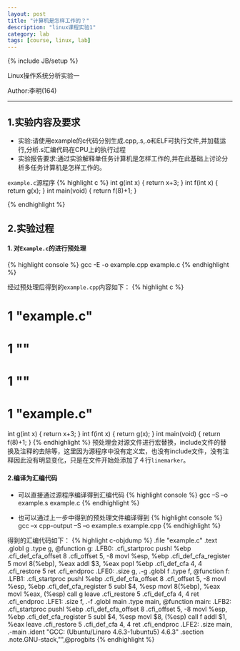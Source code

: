 ```yaml
---
layout: post
title: "计算机是怎样工作的？"
description: "linux课程实验1"
category: lab
tags: [course, linux, lab]
---
```

{% include JB/setup %}

Linux操作系统分析实验一

Author:李明(164)

**********************


## 1.实验内容及要求
* 实验:请使用example的c代码分别生成.cpp,.s,.o和ELF可执行文件,并加载运行,分析.s汇编代码在CPU上的执行过程
* 实验报告要求:通过实验解释单任务计算机是怎样工作的,并在此基础上讨论分析多任务计算机是怎样工作的。

`example.c`源程序
{% highlight c %}
int g(int x)
{
    return x+3;
}
int f(int x)
{
    return g(x);
}
int main(void)
{
    return f(8)+1;
}

{% endhighlight %}

## 2.实验过程

#### 1. 对`Example.c`的进行预处理
{% highlight console %}
gcc -E -o example.cpp example.c
{% endhighlight %}

经过预处理后得到的`example.cpp`内容如下：
{% highlight c %}
# 1 "example.c"
# 1 "<built-in>"
# 1 "<command-line>"
# 1 "example.c"
int g(int x)
{
    return x+3;
}
int f(int x)
{
    return g(x);
}
int main(void)
{
    return f(8)+1;
}
{% endhighlight %}
预处理会对源文件进行宏替换，include文件的替换及注释的去除等，这里因为源程序中没有定义宏，也没有include文件，没有注释因此没有明显变化，只是在文件开始处添加了４行`linemarker`。

#### 2.编译为汇编代码

* 可以直接通过源程序编译得到汇编代码
{% highlight console %}
gcc –S –o example.s example.c
{% endhighlight %}

* 也可以通过上一步中得到的预处理文件编译得到
{% highlight console %}
gcc –x cpp-output –S –o example.s example.cpp
{% endhighlight %}

得到的汇编代码如下：
{% highlight c-objdump %}
    .file   "example.c"
    .text
    .globl  g
    .type   g, @function
g:
.LFB0:
    .cfi_startproc
    pushl   %ebp
    .cfi_def_cfa_offset 8
    .cfi_offset 5, -8
    movl    %esp, %ebp
    .cfi_def_cfa_register 5
    movl    8(%ebp), %eax
    addl    $3, %eax
    popl    %ebp
    .cfi_def_cfa 4, 4
    .cfi_restore 5
    ret
    .cfi_endproc
.LFE0:
    .size   g, .-g
    .globl  f
    .type   f, @function
f:
.LFB1:
    .cfi_startproc
    pushl   %ebp
    .cfi_def_cfa_offset 8
    .cfi_offset 5, -8
    movl    %esp, %ebp
    .cfi_def_cfa_register 5
    subl    $4, %esp
    movl    8(%ebp), %eax
    movl    %eax, (%esp)
    call    g
    leave
    .cfi_restore 5
    .cfi_def_cfa 4, 4
    ret
    .cfi_endproc
.LFE1:
    .size   f, .-f
    .globl  main
    .type   main, @function
main:
.LFB2:
    .cfi_startproc
    pushl   %ebp
    .cfi_def_cfa_offset 8
    .cfi_offset 5, -8
    movl    %esp, %ebp
    .cfi_def_cfa_register 5
    subl    $4, %esp
    movl    $8, (%esp)
    call    f
    addl    $1, %eax
    leave
    .cfi_restore 5
    .cfi_def_cfa 4, 4
    ret
    .cfi_endproc
.LFE2:
    .size   main, .-main
    .ident  "GCC: (Ubuntu/Linaro 4.6.3-1ubuntu5) 4.6.3"
    .section    .note.GNU-stack,"",@progbits
{% endhighlight %}